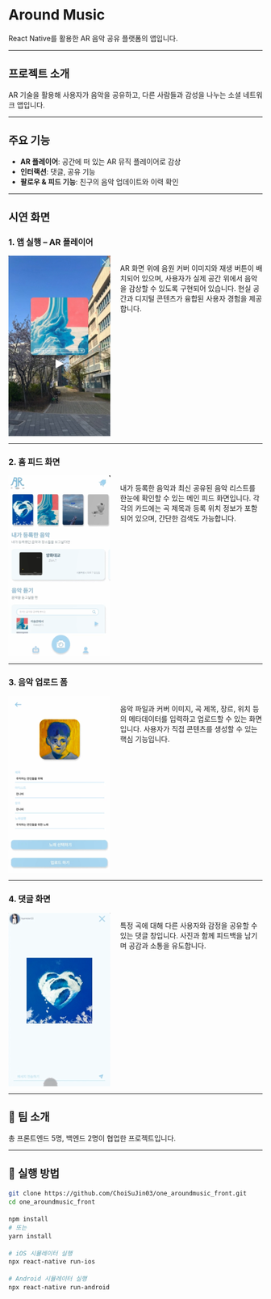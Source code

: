 # Around Music

React Native를 활용한 AR 음악 공유 플랫폼의 앱입니다.

---

## 프로젝트 소개

AR 기술을 활용해 사용자가 음악을 공유하고, 다른 사람들과 감성을 나누는 소셜 네트워크 앱입니다.

---

## 주요 기능

- **AR 플레이어**: 공간에 떠 있는 AR 뮤직 플레이어로 감상  
- **인터랙션**: 댓글, 공유 기능  
- **팔로우 & 피드 기능**: 친구의 음악 업데이트와 이력 확인

---

## 시연 화면

### 1. 앱 실행 – AR 플레이어

<div style="display: flex; align-items: flex-start; gap: 20px;">
  <img src="images/ar_player.png" width="40%">
  <p>
    AR 화면 위에 음원 커버 이미지와 재생 버튼이 배치되어 있으며,  
    사용자가 실제 공간 위에서 음악을 감상할 수 있도록 구현되어 있습니다.  
    현실 공간과 디지털 콘텐츠가 융합된 사용자 경험을 제공합니다.
  </p>
</div>

---

### 2. 홈 피드 화면

<div style="display: flex; align-items: flex-start; gap: 20px;">
  <img src="images/feed_screen.png" width="40%">
  <p>
    내가 등록한 음악과 최신 공유된 음악 리스트를 한눈에 확인할 수 있는 메인 피드 화면입니다.  
    각각의 카드에는 곡 제목과 등록 위치 정보가 포함되어 있으며, 간단한 검색도 가능합니다.
  </p>
</div>

---

### 3. 음악 업로드 폼

<div style="display: flex; align-items: flex-start; gap: 20px;">
  <img src="images/upload_screen.png" width="40%">
  <p>
    음악 파일과 커버 이미지, 곡 제목, 장르, 위치 등의 메타데이터를 입력하고 업로드할 수 있는 화면입니다.  
    사용자가 직접 콘텐츠를 생성할 수 있는 핵심 기능입니다.
  </p>
</div>

---

### 4. 댓글 화면

<div style="display: flex; align-items: flex-start; gap: 20px;">
  <img src="images/interactions.png" width="40%">
  <p>
    특정 곡에 대해 다른 사용자와 감정을 공유할 수 있는 댓글 창입니다.  
    사진과 함께 피드백을 남기며 공감과 소통을 유도합니다.
  </p>
</div>

---

## 👥 팀 소개

총 프론트엔드 5명, 백엔드 2명이 협업한 프로젝트입니다.

---

## 🏁 실행 방법

```bash
git clone https://github.com/ChoiSuJin03/one_aroundmusic_front.git
cd one_aroundmusic_front

npm install
# 또는
yarn install

# iOS 시뮬레이터 실행
npx react-native run-ios

# Android 시뮬레이터 실행
npx react-native run-android
